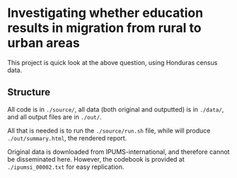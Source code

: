 # Investigating whether education results in migration from rural to urban areas

This project is quick look at the above question, using Honduras census data.

## Structure

All code is in `./source/`, all data (both original and outputted) is in `./data/`, and all output files are in `./out/`.

All that is needed is to run the `./source/run.sh` file, while will produce `./out/summary.html`, the rendered report.

Original data is downloaded from IPUMS-international, and therefore cannot be disseminated here. However, the codebook is provided at `./ipumsi_00002.txt` for easy replication.
